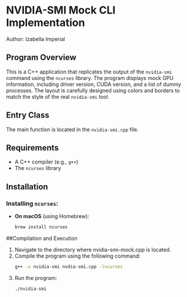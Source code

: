 # NVIDIA-SMI Mock CLI Implementation

Author: Izabella Imperial

## Program Overview

This is a C++ application that replicates the output of the `nvidia-smi` command using the `ncurses` library. The program displays mock GPU information, including driver version, CUDA version, and a list of dummy processes. The layout is carefully designed using colors and borders to match the style of the real `nvidia-smi` tool.

## Entry Class

The main function is located in the `nvidia-smi.cpp` file.

## Requirements

- A C++ compiler (e.g., `g++`)
- The `ncurses` library

## Installation

### Installing `ncurses`:

- **On macOS** (using Homebrew):
  ```bash
  brew install ncurses

##Compilation and Execution

1. Navigate to the directory where nvidia-smi-mock.cpp is located.
2. Compile the program using the following command:
   ```bash
   g++ -o nvidia-smi nvdia-smi.cpp -lncurses 
3. Run the program:
   ```bash
   ./nvidia-smi
   
